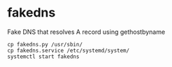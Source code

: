 # fakedns
Fake DNS that resolves A record using gethostbyname

```
cp fakedns.py /usr/sbin/
cp fakedns.service /etc/systemd/system/
systemctl start fakedns
```
